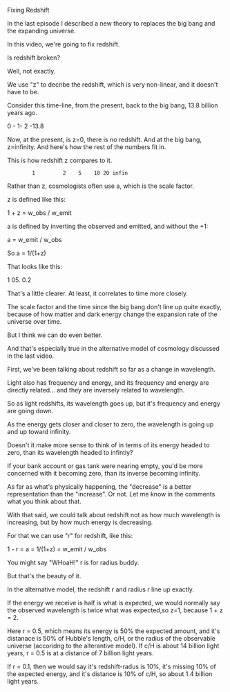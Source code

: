 Fixing Redshift


In the last episode I described a new theory to replaces the big bang and the expanding universe.

In this video, we're going to fix redshift.


Is redshift broken?

Well, not exactly. 

We use "z" to decribe the redshift, which is very non-linear, and it doesn't have to be.

Consider this time-line, from the present, back to the big bang, 13.8 billion years ago.

0 - 1- 2 -13.8

Now, at the present, is z=0, there is no redshift. And at the big bang, z=infinity. And here's how the rest of the numbers fit in.


This is how redshift z compares to it.

            1         2    5    10 20 infin


Rather than z, cosmologists often use a, which is the scale factor.

z is defined like this:

1 + z = w_obs / w_emit

a is defined by inverting the observed and emitted, and without the +1:

a = w_emit / w_obs

So a = 1/(1+z)

That looks like this:

1      05.    0.2


That's a little clearer. At least, it correlates to time more closely.

The scale factor and the time since the big bang don't line up quite exactly, because of how matter and dark energy change the expansion rate of the universe over time.

But I think we can do even better. 

And that's especially true in the alternative model of cosmology discussed in the last video.


First, we've been talking about redshift so far as a change in wavelength. 

Light also has frequency and energy, and its frequency and energy are directly related... and they are inversely related to wavelength.

So as light redshifts, its wavelength goes up, but it's frequency and energy are going down.

As the energy gets closer and closer to zero, the wavelength is going up and up toward infinity.

Doesn't it make more sense to think of in terms of its energy headed to zero, than its wavelength headed to infintiy?

If your bank account or gas tank were nearing empty, you'd be more concerned with it becoming zero, than its inverse becoming infinity.

As far as what's physically happening, the "decrease" is a better representation than the "increase". Or not. Let me know in the comments what you think about that.


With that said, we could talk about redshift not as how much wavelength is increasing, but by how much energy is decreasing.

For that we can use "r" for redshift, like this:

1 - r = a = 1/(1+z) = w_emit / w_obs

You might say "WHoaH!" r is for radius buddy.

But that's the beauty of it.

In the alternative model, the redshift r and radius r line up exactly.

If the energy we receive is half is what is expected, we would normally say the observed wavelength is twice what was expected,so z=1, because 1 + z = 2. 

Here r = 0.5, which means its energy is 50% the expected amount, and it's distanace is 50% of Hubble's length, c/H, or the radius of the observable universe (accoridng to the alterantive model). If c/H is about 14 billion light years, r = 0.5 is at a distance of 7 billion light years.

If r = 0.1, then we would say it's redshift-radus is 10%, it's missing 10% of the expected energy, and it's distance is 10% of c/H, so about 1.4 billion light years.






